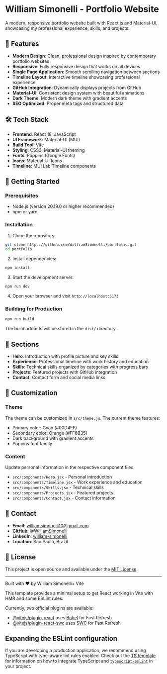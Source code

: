 # William Simonelli - Portfolio Website

A modern, responsive portfolio website built with React.js and Material-UI, showcasing my professional experience, skills, and projects.

## 🌟 Features

- **Modern Design**: Clean, professional design inspired by contemporary portfolio websites
- **Responsive**: Fully responsive design that works on all devices
- **Single Page Application**: Smooth scrolling navigation between sections
- **Timeline Layout**: Interactive timeline showcasing professional experience
- **GitHub Integration**: Dynamically displays projects from GitHub
- **Material-UI**: Consistent design system with beautiful animations
- **Dark Theme**: Modern dark theme with gradient accents
- **SEO Optimized**: Proper meta tags and structured data

## 🛠️ Tech Stack

- **Frontend**: React 18, JavaScript
- **UI Framework**: Material-UI (MUI)
- **Build Tool**: Vite
- **Styling**: CSS3, Material-UI theming
- **Fonts**: Poppins (Google Fonts)
- **Icons**: Material-UI Icons
- **Timeline**: MUI Lab Timeline components

## 🚀 Getting Started

### Prerequisites

- Node.js (version 20.19.0 or higher recommended)
- npm or yarn

### Installation

1. Clone the repository:
```bash
git clone https://github.com/WilliamSimonelli/portfolio.git
cd portfolio
```

2. Install dependencies:
```bash
npm install
```

3. Start the development server:
```bash
npm run dev
```

4. Open your browser and visit `http://localhost:5173`

### Building for Production

```bash
npm run build
```

The build artifacts will be stored in the `dist/` directory.

## 📱 Sections

- **Hero**: Introduction with profile picture and key skills
- **Experience**: Professional timeline with work history and education
- **Skills**: Technical skills organized by categories with progress bars
- **Projects**: Featured projects with GitHub integration
- **Contact**: Contact form and social media links

## 🎨 Customization

### Theme

The theme can be customized in `src/theme.js`. The current theme features:
- Primary color: Cyan (#00D4FF)
- Secondary color: Orange (#FF6B35)
- Dark background with gradient accents
- Poppins font family

### Content

Update personal information in the respective component files:
- `src/components/Hero.jsx` - Personal introduction
- `src/components/Timeline.jsx` - Work experience and education
- `src/components/Skills.jsx` - Technical skills
- `src/components/Projects.jsx` - Featured projects
- `src/components/Contact.jsx` - Contact information

## 📧 Contact

- **Email**: williamsimonelli10@gmail.com
- **GitHub**: [@WilliamSimonelli](https://github.com/WilliamSimonelli)
- **LinkedIn**: [william-simonelli](https://linkedin.com/in/william-simonelli)
- **Location**: São Paulo, Brazil

## 📄 License

This project is open source and available under the [MIT License](LICENSE).

---

Built with ❤️ by William Simonelli+ Vite

This template provides a minimal setup to get React working in Vite with HMR and some ESLint rules.

Currently, two official plugins are available:

- [@vitejs/plugin-react](https://github.com/vitejs/vite-plugin-react/blob/main/packages/plugin-react) uses [Babel](https://babeljs.io/) for Fast Refresh
- [@vitejs/plugin-react-swc](https://github.com/vitejs/vite-plugin-react/blob/main/packages/plugin-react-swc) uses [SWC](https://swc.rs/) for Fast Refresh

## Expanding the ESLint configuration

If you are developing a production application, we recommend using TypeScript with type-aware lint rules enabled. Check out the [TS template](https://github.com/vitejs/vite/tree/main/packages/create-vite/template-react-ts) for information on how to integrate TypeScript and [`typescript-eslint`](https://typescript-eslint.io) in your project.

